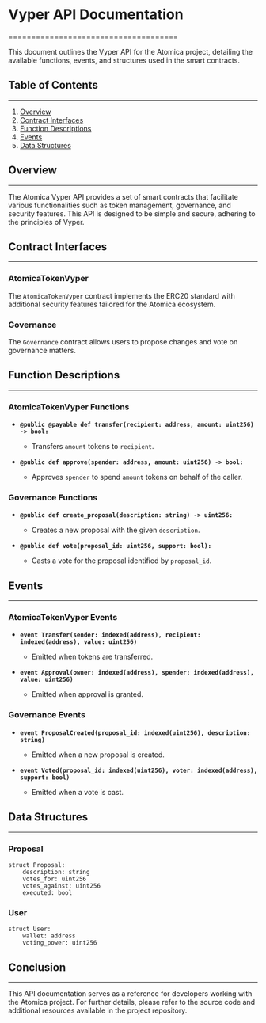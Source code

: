 # Vyper API Documentation
=====================================

This document outlines the Vyper API for the Atomica project, detailing the available functions, events, and structures used in the smart contracts.

## Table of Contents
-------------------
1. [Overview](#overview)
2. [Contract Interfaces](#contract-interfaces)
3. [Function Descriptions](#function-descriptions)
4. [Events](#events)
5. [Data Structures](#data-structures)

## Overview
----------------

The Atomica Vyper API provides a set of smart contracts that facilitate various functionalities such as token management, governance, and security features. This API is designed to be simple and secure, adhering to the principles of Vyper.

## Contract Interfaces
-----------------------

### AtomicaTokenVyper

The `AtomicaTokenVyper` contract implements the ERC20 standard with additional security features tailored for the Atomica ecosystem.

### Governance

The `Governance` contract allows users to propose changes and vote on governance matters.

## Function Descriptions
-------------------------

### AtomicaTokenVyper Functions

- **`@public
  @payable
  def transfer(recipient: address, amount: uint256) -> bool:`**
  - Transfers `amount` tokens to `recipient`.

- **`@public
  def approve(spender: address, amount: uint256) -> bool:`**
  - Approves `spender` to spend `amount` tokens on behalf of the caller.

### Governance Functions

- **`@public
  def create_proposal(description: string) -> uint256:`**
  - Creates a new proposal with the given `description`.

- **`@public
  def vote(proposal_id: uint256, support: bool):`**
  - Casts a vote for the proposal identified by `proposal_id`.

## Events
----------------

### AtomicaTokenVyper Events

- **`event Transfer(sender: indexed(address), recipient: indexed(address), value: uint256)`**
  - Emitted when tokens are transferred.

- **`event Approval(owner: indexed(address), spender: indexed(address), value: uint256)`**
  - Emitted when approval is granted.

### Governance Events

- **`event ProposalCreated(proposal_id: indexed(uint256), description: string)`**
  - Emitted when a new proposal is created.

- **`event Voted(proposal_id: indexed(uint256), voter: indexed(address), support: bool)`**
  - Emitted when a vote is cast.

## Data Structures
-------------------

### Proposal

```vyper
struct Proposal:
    description: string
    votes_for: uint256
    votes_against: uint256
    executed: bool
```

### User

```vyper
struct User:
    wallet: address
    voting_power: uint256
```

## Conclusion
----------------

This API documentation serves as a reference for developers working with the Atomica project. For further details, please refer to the source code and additional resources available in the project repository.
